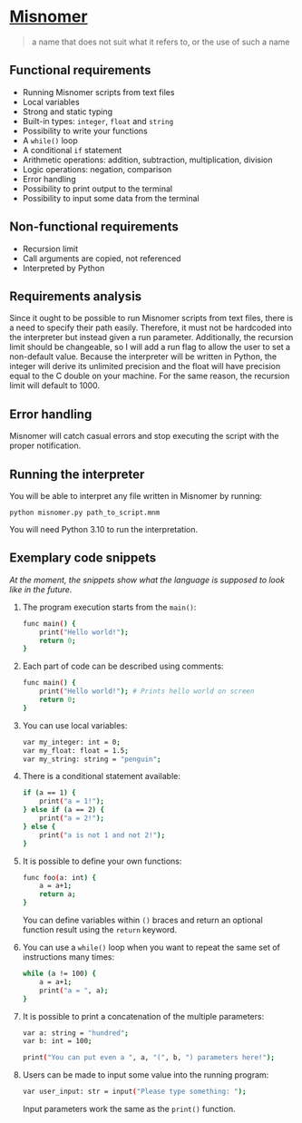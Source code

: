 # [Misnomer](https://en.wikipedia.org/wiki/Misnomer)
> a name that does not suit what it refers to, or the use of such a name

## Functional requirements
- Running Misnomer scripts from text files
- Local variables
- Strong and static typing
- Built-in types: `integer`, `float` and `string`
- Possibility to write your functions
- A `while()` loop
- A conditional `if` statement
- Arithmetic operations: addition, subtraction, multiplication, division
- Logic operations: negation, comparison
- Error handling
- Possibility to print output to the terminal
- Possibility to input some data from the terminal


## Non-functional requirements
- Recursion limit
- Call arguments are copied, not referenced
- Interpreted by Python


## Requirements analysis
Since it ought to be possible to run Misnomer scripts from text files, there is a need to specify their path easily.
Therefore, it must not be hardcoded into the interpreter but instead given a run parameter.
Additionally, the recursion limit should be changeable,
so I will add a run flag to allow the user to set a non-default value.
Because the interpreter will be written in Python, the integer will derive its unlimited precision and the float
will have precision equal to the C double on your machine. For the same reason,
the recursion limit will default to 1000. 



## Error handling
Misnomer will catch casual errors and stop executing the script with the proper notification.


## Running the interpreter
You will be able to interpret any file written in Misnomer by running:
```shell
python misnomer.py path_to_script.mnm
```
You will need Python 3.10 to run the interpretation.


## Exemplary code snippets
*At the moment, the snippets show what the language is supposed to look like in the future.*
1. The program execution starts from the `main()`:
    ```bash
    func main() {
        print("Hello world!");
        return 0;
    }
    ```

2. Each part of code can be described using comments:
    ```bash
    func main() {
        print("Hello world!"); # Prints hello world on screen
        return 0;
    }
    ```

4. You can use local variables:
    ```bash
    var my_integer: int = 0;
    var my_float: float = 1.5;
    var my_string: string = "penguin";
    ```

5. There is a conditional statement available:
    ```bash
    if (a == 1) {
        print("a = 1!");
    } else if (a == 2) {
        print("a = 2!");
    } else {
        print("a is not 1 and not 2!");
    }
    ```

6. It is possible to define your own functions:
    ```bash
    func foo(a: int) {
        a = a+1;
        return a;
    }
    ```
   You can define variables within `()` braces and return an optional function result using the `return` keyword.


7. You can use a `while()` loop when you want to repeat the same set of instructions many times:
    ```bash
    while (a != 100) {
        a = a+1;
        print("a = ", a);
    }
    ```

8. It is possible to print a concatenation of the multiple parameters:
    ```bash
    var a: string = "hundred";
    var b: int = 100;
    
    print("You can put even a ", a, "(", b, ") parameters here!");
    ```

9. Users can be made to input some value into the running program:
    ```bash
    var user_input: str = input("Please type something: ");
    ```
   Input parameters work the same as the `print()` function.

